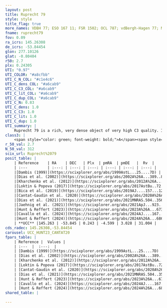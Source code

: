 ```yaml
---
layout: post
title: Ruprecht 79
style: style
title_flag: true
more_names: VDBH 77; ESO 167 11; FSR 1502; OCL 787; vdBergh-Hagen 77; MWSC 1701
fname: ruprecht79
fov: 0.09
ra_icrs: 145.26308
de_icrs: -53.84454
glon: 277.10126
glat: -0.80404
r50: 2.7
plx: 0.24305
UTI: "0.97"
UTI_COLOR: "#a8cfbb"
UTI_C_N_COL: "#c1e4c6"
UTI_C_dens_COL: "#a6cab9"
UTI_C_C3_COL: "#a6cab9"
UTI_C_lit_COL: "#a6cab9"
UTI_C_dup_COL: "#a6cab9"
UTI_C_N: 0.83
UTI_C_dens: 1.0
UTI_C_C3: 1.0
UTI_C_lit: 1.0
UTI_C_dup: 1.0
UTI_summary: |
    Ruprecht 79 is a rich, very dense object of very high C3 quality. It is very well-studied in the literature.
class3: |
    <span style="color: green; font-weight: bold;">A</span><span style="color: green; font-weight: bold;">A</span>
r_50_val: 2.7
N_50_val: 312
scix_url: Ruprecht%2079
posit_table: |
    | Reference    | RA    | DEC   | Plx  | pmRA  | pmDE   |  Rv  |
    | :---         | :---: | :---: | :---: | :---: | :---: | :---: |
    |[Dambis (1999)](https://scixplorer.org/abs/1999AstL...25....7D) | 145.246 | -53.85 | -- | -- | -- | -- |
    |[Dias et al. (2002)](https://scixplorer.org/abs/2002A%26A...389..871D) | 145.246 | -53.85 | -- | -3.66 | -0.68 | 21.4 |
    |[Kharchenko et al. (2012)](https://scixplorer.org/abs/2012A%26A...543A.156K) | 145.23 | -53.85 | -- | -7.25 | 1.75 | -- |
    |[Loktin & Popova (2017)](https://scixplorer.org/abs/2017AstBu..72..257L) | 145.245 | -53.85 | -- | -8.142 | -4.46 | 34.9 |
    |[Bica et al. (2019)](https://scixplorer.org/abs/2019AJ....157...12B) | 145.279 | -53.83 | -- | -- | -- | -- |
    |[Cantat-Gaudin et al. (2020)](https://scixplorer.org/abs/2020A%26A...640A...1C) | 145.259 | -53.846 | 0.221 | -4.631 | 2.995 | -- |
    |[Dias et al. (2021)](https://scixplorer.org/abs/2021MNRAS.504..356D) | 145.259 | -53.847 | 0.225 | -4.632 | 2.98 | 29.715 |
    |[Jaehnig et al. (2021)](https://scixplorer.org/abs/2021ApJ...923..129J) | 145.266 | -53.836 | 0.256 | -4.626 | 3.001 | -- |
    |[Hunt & Reffert (2023)](https://scixplorer.org/abs/2023A%26A...673A.114H) | 145.261 | -53.834 | 0.244 | -4.588 | 3.043 | 31.464 |
    |[Cavallo et al. (2024)](https://scixplorer.org/abs/2024AJ....167...12C) | 145.268 | -53.845 | 0.244 | -- | -- | -- |
    |[Hunt & Reffert (2024)](https://scixplorer.org/abs/2024A%26A...686A..42H) | 145.261 | -53.834 | 0.244 | -4.588 | 3.043 | 31.464 |
    | **UCC** |145.263 | -53.845 | 0.243 | -4.599 | 3.028 | 31.004 | 
cds_radec: 145.26308,-53.84454
carousel: UCC_HUNT23_CANTAT20
fpars_table: |
    | Reference |  Values |
    | :---  |  :---:  |
    | [Dambis (1999)](https://scixplorer.org/abs/1999AstL...25....7D) | `E_B-V_=0.8, DM0=12.91, log_age_=7.85` |
    | [Dias et al. (2002)](https://scixplorer.org/abs/2002A%26A...389..871D) | `E(B-V)=0.717, Dist=1979.0, Age=7.093` |
    | [Kharchenko et al. (2012)](https://scixplorer.org/abs/2012A%26A...543A.156K) | `e_bv=0.697, distance=1991, log_age=7.265` |
    | [Loktin & Popova (2017)](https://scixplorer.org/abs/2017AstBu..72..257L) | `E(B-V)=0.708, Dmod=11.513, logt=7.139` |
    | [Cantat-Gaudin et al. (2020)](https://scixplorer.org/abs/2020A%26A...640A...1C) | `AVNN=1.98, DMNN=12.9, AgeNN=7.79` |
    | [Dias et al. (2021)](https://scixplorer.org/abs/2021MNRAS.504..356D) | `Av=2.367, Dist=3565, logage=7.585, [Fe/H]=0.107` |
    | [Hunt & Reffert (2023)](https://scixplorer.org/abs/2023A%26A...673A.114H) | `AV50=2.341, diffAV50=2.147, MOD50=12.823, logAge50=7.852` |
    | [Cavallo et al. (2024)](https://scixplorer.org/abs/2024AJ....167...12C) | `AV50=2.33, dMod50=12.37, logAge50=8.21, [Fe/H]50=0.1` |
    | [Hunt & Reffert (2024)](https://scixplorer.org/abs/2024A%26A...686A..42H) | `MassJ=2965.62` |
shared_table: |
    
---
```

